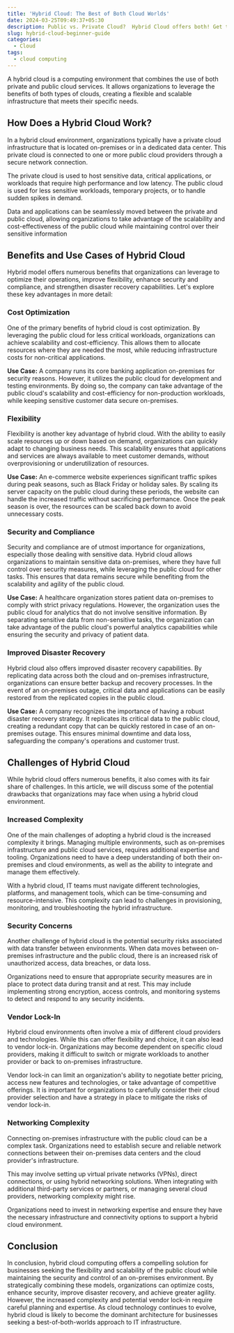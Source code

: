 ```yaml
---
title: 'Hybrid Cloud: The Best of Both Cloud Worlds'
date: 2024-03-25T09:49:37+05:30
description: Public vs. Private Cloud?  Hybrid Cloud offers both! Get the benefits, challenges & use cases for a cost-effective & secure IT solution
slug: hybrid-cloud-beginner-guide
categories:
  - Cloud
tags:
  - cloud computing
---
```

A hybrid cloud is a computing environment that combines the use of both private and public cloud services. It allows organizations to leverage the benefits of both types of clouds, creating a flexible and scalable infrastructure that meets their specific needs.

## How Does a Hybrid Cloud Work?

In a hybrid cloud environment, organizations typically have a private cloud infrastructure that is located on-premises or in a dedicated data center. This private cloud is connected to one or more public cloud providers through a secure network connection.

The private cloud is used to host sensitive data, critical applications, or workloads that require high performance and low latency. The public cloud is used for less sensitive workloads, temporary projects, or to handle sudden spikes in demand.

Data and applications can be seamlessly moved between the private and public cloud, allowing organizations to take advantage of the scalability and cost-effectiveness of the public cloud while maintaining control over their sensitive information

## Benefits and Use Cases of Hybrid Cloud

Hybrid model offers numerous benefits that organizations can leverage to optimize their operations, improve flexibility, enhance security and compliance, and strengthen disaster recovery capabilities. Let's explore these key advantages in more detail:

### Cost Optimization

One of the primary benefits of hybrid cloud is cost optimization. By leveraging the public cloud for less critical workloads, organizations can achieve scalability and cost-efficiency. This allows them to allocate resources where they are needed the most, while reducing infrastructure costs for non-critical applications.

**Use Case:** A company runs its core banking application on-premises for security reasons. However, it utilizes the public cloud for development and testing environments. By doing so, the company can take advantage of the public cloud's scalability and cost-efficiency for non-production workloads, while keeping sensitive customer data secure on-premises.

### Flexibility

Flexibility is another key advantage of hybrid cloud. With the ability to easily scale resources up or down based on demand, organizations can quickly adapt to changing business needs. This scalability ensures that applications and services are always available to meet customer demands, without overprovisioning or underutilization of resources.

**Use Case:** An e-commerce website experiences significant traffic spikes during peak seasons, such as Black Friday or holiday sales. By scaling its server capacity on the public cloud during these periods, the website can handle the increased traffic without sacrificing performance. Once the peak season is over, the resources can be scaled back down to avoid unnecessary costs.

### Security and Compliance

Security and compliance are of utmost importance for organizations, especially those dealing with sensitive data. Hybrid cloud allows organizations to maintain sensitive data on-premises, where they have full control over security measures, while leveraging the public cloud for other tasks. This ensures that data remains secure while benefiting from the scalability and agility of the public cloud.

**Use Case:** A healthcare organization stores patient data on-premises to comply with strict privacy regulations. However, the organization uses the public cloud for analytics that do not involve sensitive information. By separating sensitive data from non-sensitive tasks, the organization can take advantage of the public cloud's powerful analytics capabilities while ensuring the security and privacy of patient data.

### Improved Disaster Recovery

Hybrid cloud also offers improved disaster recovery capabilities. By replicating data across both the cloud and on-premises infrastructure, organizations can ensure better backup and recovery processes. In the event of an on-premises outage, critical data and applications can be easily restored from the replicated copies in the public cloud.

**Use Case:** A company recognizes the importance of having a robust disaster recovery strategy. It replicates its critical data to the public cloud, creating a redundant copy that can be quickly restored in case of an on-premises outage. This ensures minimal downtime and data loss, safeguarding the company's operations and customer trust.

## Challenges of Hybrid Cloud

While hybrid cloud offers numerous benefits, it also comes with its fair share of challenges. In this article, we will discuss some of the potential drawbacks that organizations may face when using a hybrid cloud environment.

### Increased Complexity

One of the main challenges of adopting a hybrid cloud is the increased complexity it brings. Managing multiple environments, such as on-premises infrastructure and public cloud services, requires additional expertise and tooling. Organizations need to have a deep understanding of both their on-premises and cloud environments, as well as the ability to integrate and manage them effectively.

With a hybrid cloud, IT teams must navigate different technologies, platforms, and management tools, which can be time-consuming and resource-intensive. This complexity can lead to challenges in provisioning, monitoring, and troubleshooting the hybrid infrastructure.

### Security Concerns

Another challenge of hybrid cloud is the potential security risks associated with data transfer between environments. When data moves between on-premises infrastructure and the public cloud, there is an increased risk of unauthorized access, data breaches, or data loss.

Organizations need to ensure that appropriate security measures are in place to protect data during transit and at rest. This may include implementing strong encryption, access controls, and monitoring systems to detect and respond to any security incidents.

### Vendor Lock-In

Hybrid cloud environments often involve a mix of different cloud providers and technologies. While this can offer flexibility and choice, it can also lead to vendor lock-in. Organizations may become dependent on specific cloud providers, making it difficult to switch or migrate workloads to another provider or back to on-premises infrastructure.

Vendor lock-in can limit an organization's ability to negotiate better pricing, access new features and technologies, or take advantage of competitive offerings. It is important for organizations to carefully consider their cloud provider selection and have a strategy in place to mitigate the risks of vendor lock-in.

### Networking Complexity

Connecting on-premises infrastructure with the public cloud can be a complex task. Organizations need to establish secure and reliable network connections between their on-premises data centers and the cloud provider's infrastructure.

This may involve setting up virtual private networks (VPNs), direct connections, or using hybrid networking solutions. When integrating with additional third-party services or partners, or managing several cloud providers, networking complexity might rise.

Organizations need to invest in networking expertise and ensure they have the necessary infrastructure and connectivity options to support a hybrid cloud environment.

## Conclusion

In conclusion, hybrid cloud computing offers a compelling solution for businesses seeking the flexibility and scalability of the public cloud while maintaining the security and control of an on-premises environment. By strategically combining these models, organizations can optimize costs, enhance security, improve disaster recovery, and achieve greater agility. However, the increased complexity and potential vendor lock-in require careful planning and expertise. As cloud technology continues to evolve, hybrid cloud is likely to become the dominant architecture for businesses seeking a best-of-both-worlds approach to IT infrastructure.